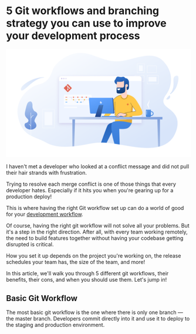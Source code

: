 # 5 Git workflows and branching strategy you can use to improve your development process



![5 Git workflows and branching strategy you can use to improve your development process](./images/5_Git_workflows_n_branching_strategy_git-workflow.png)





I haven't met a developer who looked at a conflict message and did not pull their hair strands with frustration.

Trying to resolve each merge conflict is one of those things that every developer hates. Especially if it hits you when you're gearing up for a production deploy!



This is where having the right Git workflow set up can do a world of good for your [development workflow](https://zepel.io/blog/simple-software-development-workflow/?utm_source=zepelblog&utm_medium=text&utm_campaign=git-workflow).

Of course, having the right git workflow will not solve all your problems. But it's a step in the right direction. After all, with every team working remotely, the need to build features together without having your codebase getting disrupted is critical.

How you set it up depends on the project you're working on, the release schedules your team has, the size of the team, and more!

In this article, we'll walk you through 5 different git workflows, their benefits, their cons, and when you should use them. Let's jump in!



## Basic Git Workflow

The most basic git workflow is the one where there is only one branch — the master branch. Developers commit directly into it and use it to deploy to the staging and production environment.

